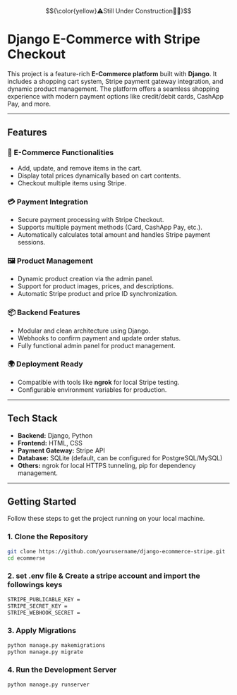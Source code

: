 $${\color{yellow}⚠Still Under Construction👷‍♂️}$$
# Django E-Commerce with Stripe Checkout

This project is a feature-rich **E-Commerce platform** built with **Django**. It includes a shopping cart system, Stripe payment gateway integration, and dynamic product management. The platform offers a seamless shopping experience with modern payment options like credit/debit cards, CashApp Pay, and more.

---

## Features

### 🛒 E-Commerce Functionalities
- Add, update, and remove items in the cart.
- Display total prices dynamically based on cart contents.
- Checkout multiple items using Stripe.

### 💳 Payment Integration
- Secure payment processing with Stripe Checkout.
- Supports multiple payment methods (Card, CashApp Pay, etc.).
- Automatically calculates total amount and handles Stripe payment sessions.

### 🖼️ Product Management
- Dynamic product creation via the admin panel.
- Support for product images, prices, and descriptions.
- Automatic Stripe product and price ID synchronization.

### 📦 Backend Features
- Modular and clean architecture using Django.
- Webhooks to confirm payment and update order status.
- Fully functional admin panel for product management.

### 🌍 Deployment Ready
- Compatible with tools like **ngrok** for local Stripe testing.
- Configurable environment variables for production.

---

## Tech Stack

- **Backend:** Django, Python
- **Frontend:** HTML, CSS
- **Payment Gateway:** Stripe API
- **Database:** SQLite (default, can be configured for PostgreSQL/MySQL)
- **Others:** ngrok for local HTTPS tunneling, pip for dependency management.

---

## Getting Started

Follow these steps to get the project running on your local machine.

### 1. Clone the Repository
```bash
git clone https://github.com/yourusername/django-ecommerce-stripe.git
cd ecommerse
```
### 2. set .env file & Create a stripe account and import the followings keys
```bash
STRIPE_PUBLICABLE_KEY =
STRIPE_SECRET_KEY =
STRIPE_WEBHOOK_SECRET =
```
### 3. Apply Migrations
```bash
python manage.py makemigrations
python manage.py migrate
```
### 4.  Run the Development Server
```bash
python manage.py runserver
```




